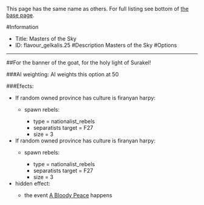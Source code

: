 This page has the same name as others. For full listing see bottom of [the base page](masters_of_the_sky.md).

#Information
 - Title: Masters of the Sky
 - ID: flavour_gelkalis.25
#Description
Masters of the Sky
#Options

___
##For the banner of the goat, for the holy light of Surakel!

###AI weighting:
AI weights this option at 50


###Efects:<ul><li>If random owned province has culture is firanyan harpy:</li><ul><li>spawn rebels:</li><ul><li>type = nationalist_rebels</li><li>separatists target = F27</li><li>size = 3</li></ul></ul><li>If random owned province has culture is firanyan harpy:</li><ul><li>spawn rebels:</li><ul><li>type = nationalist_rebels</li><li>separatists target = F27</li><li>size = 3</li></ul></ul><li>hidden effect:</li><ul><li>the event [A Bloody Peace](../events/a_bloody_peace.md) happens</li></ul></ul>
